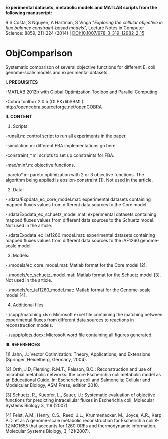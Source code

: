 <b>Experimental datasets, metabolic models and MATLAB scripts from the following manuscript:</b>

R S Costa, S Nguyen, A Hartman, S Vinga "<i>Exploring the cellular objective in flux balance constraint-based models</i>", Lecture Notes in Computer Science: 8859, 211-224 (2014) | <a href="http://link.springer.com/chapter/10.1007/978-3-319-12982-2_15"> DOI:10.1007/978-3-319-12982-2_15 </a>



ObjComparison
=============
Systematic comparison of several objective functions for different E. coli genome-scale models and experimental datasets.

<b>I. PREQUISITES</b>

-MATLAB 2012b with Global Optimization Toolbox and Parallel Computing.

-Cobra toolbox 2.0.5 (GLPK+libSBML): http://opencobra.sourceforge.net/openCOBRA
 
<b>II. CONTENT</b>

1) Scripts:

-runall.m: control script to run all experiments in the paper.

-simulation.m: different FBA implementations go here.

-constraint_*.m: scripts to set up constraints for FBA.

-max/min*.m: objective functions.

-pareto*.m: pareto optimization with 2 or 3 objective functions. The algorithm being applied is epsilon-constraint [1]. Not used in the article.

2) Data:

-./data/Expdata_ec_core_model.mat: experimental datasets containing mapped fluxes values from different data sources to the Core model.

-./dataExpdata_ec_schuetz_model.mat: experimental datasets containing mapped fluxes values from different data sources to the Schuetz model. Not used in the article.

-./dataExpdata_ec_iaf1260_model.mat: experimental datasets containing mapped fluxes values from different data sources to the iAF1260 genome-scale model.

3) Models:

-./models/ec_core_model.mat: Matlab format for the Core model [2].

-./models/ec_schuetz_model.mat: Matlab format for the Schuetz model [3]. Not used in the article.

-./models/ec_iaf1260_model.mat: Matlab format for the Genome-scale model [4].

4) Additional files

-./supp/matching.xlsx: Microsoft excel file containing the matching between experimental fluxes from different data sources to reactions in 
reconstruction models.

-./supp/plots.docx: Microsoft word file containing all figures generated.


<b>III. REFERENCES</b>

[1] Jahn, J.: Vector Optimization: Theory, Applications, and Extensions (Springer, Heidelberg, Germany, 2004).

[2] Orth, J.D, Fleming, R.M.T., Palsson, B.O.: Reconstruction and use of microbial metabolic networks: the core Escherichia coli metabolic model as an Educational Guide. In: Escherichia coli and Salmonella: Cellular and Modelcular Biology, ASM Press, edition 2010.

[3] Schuetz, R., Kuepfer, L., Sauer, U.: Systematic evaluation of objective functions for predicting intracellular fluxes in Escherichia coli. Molecular Systems Biology 3, 119 (2007)

[4] Feist, A.M., Henry, C.S., Reed, J.L., Krunmenacker, M., Joyce, A.R., Karp, P.D. et al: A genome-scale metabolic reconstruction for Escherichia coli K-12 MG1655 that accounts for 1260 ORFs and thermodynamic information. Molecular Systems Biology, 3, 121(2007).

